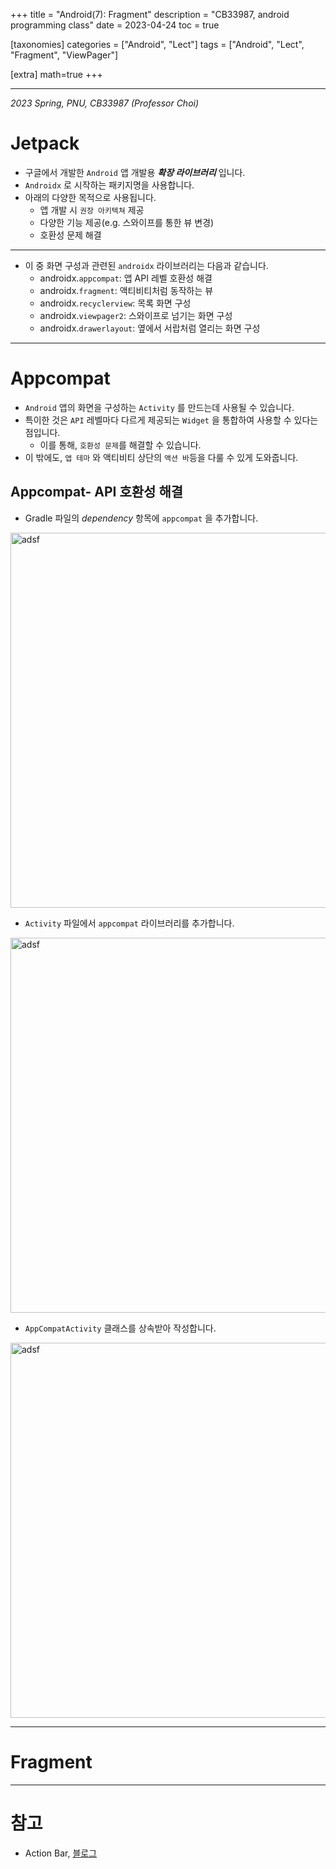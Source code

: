 +++
title = "Android(7): Fragment"
description = "CB33987, android programming class"
date = 2023-04-24
toc = true

[taxonomies]
categories = ["Android", "Lect"]
tags = ["Android", "Lect", "Fragment", "ViewPager"]

[extra]
math=true
+++

---

*2023 Spring, PNU, CB33987 (Professor Choi)*

# Jetpack
- 구글에서 개발한 `Android` 앱 개발용 ***확장 라이브러리*** 입니다.
- `Androidx` 로 시작하는 패키지명을 사용합니다.
- 아래의 다양한 목적으로 사용됩니다.
  - 앱 개발 시 `권장 아키텍쳐` 제공
  - 다양한 기능 제공(e.g. 스와이프를 통한 뷰 변경)
  - 호환성 문제 해결
---
- 이 중 화면 구성과 관련된 `androidx` 라이브러리는 다음과 같습니다.
  - androidx.`appcompat`: 앱 API 레벨 호환성 해결
  - androidx.`fragment`: 액티비티처럼 동작하는 뷰
  - androidx.`recyclerview`: 목록 화면 구성
  - androidx.`viewpager2`: 스와이프로 넘기는 화면 구성
  - androidx.`drawerlayout`: 옆에서 서랍처럼 열리는 화면 구성
---

# Appcompat
- `Android` 앱의 화면을 구성하는 `Activity` 를 만드는데 사용될 수 있습니다.
- 특이한 것은 `API` 레벨마다 다르게 제공되는 `Widget` 을 통합하여 사용할 수 있다는 점입니다.
  - 이를 통해, `호환성 문제`를 해결할 수 있습니다.
- 이 밖에도, `앱 테마` 와 액티비티 상단의 `액션 바`등을 다룰 수 있게 도와줍니다.

## Appcompat- API 호환성 해결
- Gradle 파일의 *dependency* 항목에 `appcompat` 을 추가합니다.
<img src="../../images/post/android/appcompat_01.png" alt="adsf" width="600rem"/>

- `Activity` 파일에서 `appcompat` 라이브러리를 추가합니다.
<img src="../../images/post/android/appcompat_02.png" alt="adsf" width="600rem"/>

- `AppCompatActivity` 클래스를 상속받아 작성합니다.
<img src="../../images/post/android/appcompat_03.png" alt="adsf" width="600rem"/>

---

# Fragment



---
# 참고
- Action Bar, [블로그](https://recipes4dev.tistory.com/141)

